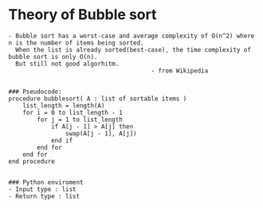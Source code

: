 # Theory of Bubble sort

    - Bubble sort has a worst-case and average complexity of O(n^2) where n is the number of items being sorted.
      When the list is already sorted(best-case), the time complexity of bubble sort is only O(n).
      But still not good algorhitm.
                                            - from Wikipedia


    ### Pseudocode:
    procedure bubblesort( A : list of sortable items )
        list_length = length(A)
        for i = 0 to list_length - 1
            for j = 1 to list_length
                if A[j - 1] > A[j] then
                    swap(A[j - 1], A[j])
                end if
            end for
        end for
    end procedure


    ### Python enviroment
    - Input type : list
    - Return type : list


